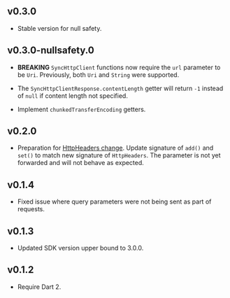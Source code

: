 ## v0.3.0

* Stable version for null safety.

## v0.3.0-nullsafety.0

* **BREAKING** `SyncHttpClient` functions now require the `url` parameter to be
  `Uri`. Previously, both `Uri` and `String` were supported.

* The `SyncHttpClientResponse.contentLength` getter will return `-1` instead of
  `null` if content length not specified.

* Implement `chunkedTransferEncoding` getters.

## v0.2.0

* Preparation for [HttpHeaders change]. Update signature of `add()`
  and `set()` to match new signature of `HttpHeaders`. The
  parameter is not yet forwarded and will not behave as expected.

  [HttpHeaders change]: https://github.com/dart-lang/sdk/issues/39657

## v0.1.4

* Fixed issue where query parameters were not being sent as part of requests.

## v0.1.3

* Updated SDK version upper bound to 3.0.0.

## v0.1.2

* Require Dart 2.

